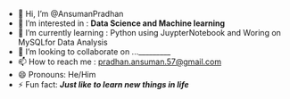 - 👋 Hi, I’m @AnsumanPradhan
- 👀 I’m interested in : **Data Science and Machine learning**
- 🌱 I’m currently learning : Python using JuypterNotebook and Woring on MySQLfor Data Analysis
- 💞️ I’m looking to collaborate on ..._________
- 📫 How to reach me : pradhan.ansuman.57@gmail.com
- 😄 Pronouns: He/Him
- ⚡ Fun fact:  ***Just like to learn new things in life***

<!---
AnsumanPradhan/AnsumanPradhan is a ✨ special ✨ repository because its `README.md` (this file) appears on your GitHub profile.
You can click the Preview link to take a look at your changes.
--->
